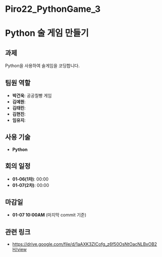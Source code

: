# Piro22_PythonGame_3


# Python 술 게임 만들기

## 과제
Python을 사용하여 술게임을 코딩합니다.

## 팀원 역할
- **박건욱**: 공공칠빵 게임
- **김예원**: 
- **김태린**: 
- **김현진**: 
- **임유지**: 

## 사용 기술
- **Python**

## 회의 일정
- **01-06(1차)**: 00:00
- **01-07(2차)**: 00:00

## 마감일
- **01-07 10:00AM** (마지막 commit 기준)

## 관련 링크
- https://drive.google.com/file/d/1aAXK3ZICofg_z6f50OsNtOacNLBxOB2H/view
